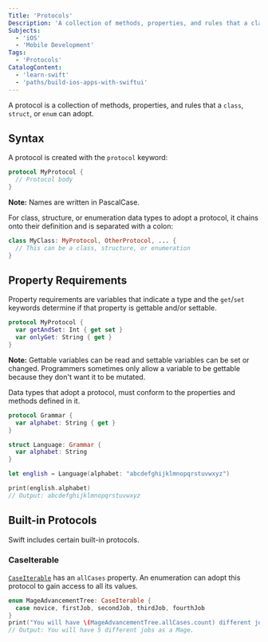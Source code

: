 ```yaml
---
Title: 'Protocols'
Description: 'A collection of methods, properties, and rules that a class, structure, or enumeration can adopt.'
Subjects:
  - 'iOS'
  - 'Mobile Development'
Tags:
  - 'Protocols'
CatalogContent:
  - 'learn-swift'
  - 'paths/build-ios-apps-with-swiftui'
---
```


A protocol is a collection of methods, properties, and rules that a `class`, `struct`, or `enum` can adopt.

## Syntax

A protocol is created with the `protocol` keyword:

```swift
protocol MyProtocol {
  // Protocol body
}
```

**Note:** Names are written in PascalCase.

For class, structure, or enumeration data types to adopt a protocol, it chains onto their definition and is separated with a colon:

```swift
class MyClass: MyProtocol, OtherProtocol, ... {
  // This can be a class, structure, or enumeration
}
```

## Property Requirements

Property requirements are variables that indicate a type and the `get`/`set` keywords determine if that property is gettable and/or settable.

```swift
protocol MyProtocol {
  var getAndSet: Int { get set }
  var onlyGet: String { get }
}
```

**Note:** Gettable variables can be read and settable variables can be set or changed. Programmers sometimes only allow a variable to be gettable because they don't want it to be mutated.

Data types that adopt a protocol, must conform to the properties and methods defined in it.

```swift
protocol Grammar {
  var alphabet: String { get }
}

struct Language: Grammar {
  var alphabet: String
}

let english = Language(alphabet: "abcdefghijklmnopqrstuvwxyz")

print(english.alphabet)
// Output: abcdefghijklmnopqrstuvwxyz
```

## Built-in Protocols

Swift includes certain built-in protocols.

### CaseIterable

[`CaseIterable`](https://developer.apple.com/documentation/swift/caseiterable) has an `allCases` property. An enumeration can adopt this protocol to gain access to all its values.

```swift
enum MageAdvancementTree: CaseIterable {
  case novice, firstJob, secondJob, thirdJob, fourthJob
}
print("You will have \(MageAdvancementTree.allCases.count) different jobs as a Mage.")
// Output: You will have 5 different jobs as a Mage.
```
